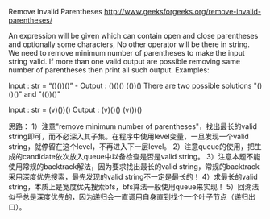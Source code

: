 Remove Invalid Parentheses
http://www.geeksforgeeks.org/remove-invalid-parentheses/

An expression will be given which can contain open and close parentheses and optionally some characters, No other operator will be there in string. We need to remove minimum number of parentheses to make the input string valid. If more than one valid output are possible removing same number of parentheses then print all such output.
Examples:

Input  : str = “()())()” -
Output : ()()() (())()
There are two possible solutions
"()()()" and "(())()"

Input  : str = (v)())()
Output : (v)()()  (v())()

思路：
  1）注意"remove minimum number of parentheses"，找出最长的valid string即可，而不必深入其子集。在程序中使用level变量，一旦发现一个valid string，就停留在这个level，不再进入下一层level。
  2）注意queue的使用，把生成的candidate依次放入queue中以备检查是否是valid string。
  3）注意本题不能使用常规的backtrack解法，因为要求找出最长的valid string，常规的backtrack采用深度优先搜索，最先发现的valid string不一定是最长的！
  4）求最长的valid string，本质上是宽度优先搜索bfs，bfs算法一般使用queue来实现！
  5）回溯法似乎总是深度优先的，因为递归会一直调用自身直到找个一个叶子节点（递归出口）。
